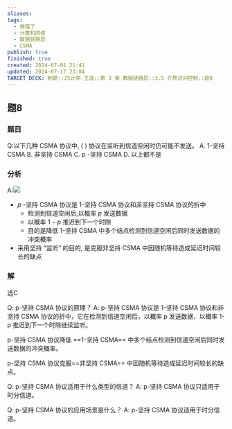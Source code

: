 ```yaml
---
aliases: 
tags:
  - 做错了
  - 计算机网络
  - 数据链路层
  - CSMA
publish: true
finished: true
created: 2024-07-01 21:41
updated: 2024-07-17 23:04
TARGET DECK: 刷题::25计网-王道::第 3 章 数据链路层::3.5 介质访问控制::题8
---
```


## 题8
### 题目
Q:以下几种 CSMA 协议中, ( ) 协议在监听到信道空闲时仍可能不发送。
A. 1-坚持 CSMA B. 非坚持 CSMA C. $p$ -坚持 CSMA D. 以上都不是
### 分析
A:![](https://img.hwenyi.tech/202407172303829.webp)
- $p$ -坚持 CSMA 协议是 1-坚持 CSMA 协议和非坚持 CSMA 协议的折中
  - 检测到信道空闲后,以概率 $p$ 发送数据
  - 以概率 $1 - p$ 推迟到下一个时隙
  - 目的是降低 1-坚持 CSMA 中多个结点检测到信道空闲后同时发送数据的冲突概率
- 采用坚持 “监听” 的目的, 是克服非坚持 CSMA 中因随机等待造成延迟时间较长的缺点 
### 解
选C



Q: p-坚持 CSMA 协议的原理？
A: p-坚持 CSMA 协议是 1-坚持 CSMA 协议和非坚持 CSMA 协议的折中，它在检测到信道空闲后，以概率 p 发送数据，以概率 1-p 推迟到下一个时隙继续监听。




p-坚持 CSMA 协议降低 ==1-坚持 CSMA== 中多个结点检测到信道空闲后同时发送数据的冲突概率。



p-坚持 CSMA 协议克服==非坚持 CSMA== 中因随机等待造成延迟时间较长的缺点。



Q: p-坚持 CSMA 协议适用于什么类型的信道？
A: p-坚持 CSMA 协议只适用于时分信道。



Q: p-坚持 CSMA 协议的应用场景是什么？
A: p-坚持 CSMA 协议适用于时分信道。

